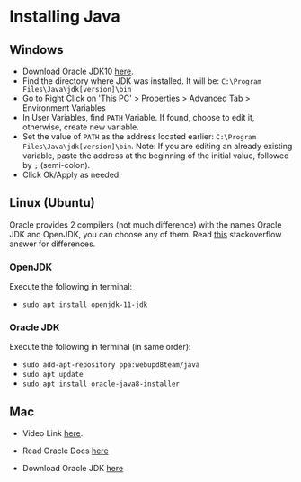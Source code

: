 # Installing Java
## Windows
* Download Oracle JDK10 [here](http://www.oracle.com/technetwork/java/javase/downloads/jdk10-downloads-4416644.html).
* Find the directory where JDK was installed. It will be:
  `C:\Program Files\Java\jdk[version]\bin`
* Go to Right Click on 'This PC' > Properties > Advanced Tab > Environment Variables 
* In User Variables, find `PATH` Variable. If found, choose to edit it, otherwise, create new variable.
* Set the value of `PATH` as the address located earlier: `C:\Program Files\Java\jdk[version]\bin`. Note: If you are editing an already existing variable, paste the address at the beginning of the initial value, followed by `;` (semi-colon).
* Click Ok/Apply as needed.

## Linux (Ubuntu)
Oracle provides 2 compilers (not much difference) with the names Oracle JDK and OpenJDK, you can choose any of them. Read [this](https://stackoverflow.com/questions/22358071/differences-between-oracle-jdk-and-openjdk) stackoverflow answer for differences.

### OpenJDK
Execute the following in terminal:
* `sudo apt install openjdk-11-jdk` 

### Oracle JDK
Execute the following in terminal (in same order):
* `sudo add-apt-repository ppa:webupd8team/java`
* `sudo apt update`
* `sudo apt install oracle-java8-installer`

## Mac
* Video Link [here](https://www.youtube.com/watch?v=y6szNJ4rMZ0).

* Read Oracle Docs [here]( https://docs.oracle.com/javase/10/install/installation-jdk-and-jre-macos.htm#JSJIG-GUID-F575EB4A-70D3-4AB4-A20E-DBE95171AB5F)

* Download Oracle JDK [here](https://www.oracle.com/technetwork/java/javase/downloads/index.html)


